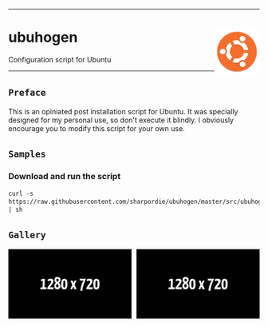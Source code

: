 <hr><div>
<a href="../.."><img align="right" height="91" src="assets/logo.svg" alt="logo"></a>
<h1>ubuhogen</h1>
<p>Configuration script for Ubuntu</p>
</div><hr>

## `Preface`

This is an opiniated post installation script for Ubuntu.
It was specially designed for my personal use, so don't execute it blindly.
I obviously encourage you to modify this script for your own use.

## `Samples`

### Download and run the script

```shell
curl -s https://raw.githubusercontent.com/sharpordie/ubuhogen/master/src/ubuhogen.sh | sh
```

## `Gallery`

<a href="assets/img1.png"><img src="assets/img1.png" width="49%"/></a><a><img src="assets/none.png" width="2%"/></a><a href="assets/img2.png"><img src="assets/img2.png" width="49%"/></a>

